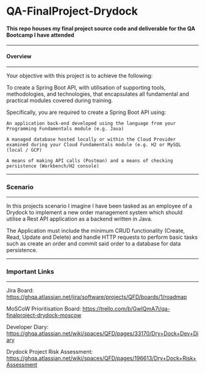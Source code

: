 # QA-FinalProject-Drydock

#### This repo houses my final project source code and deliverable for the QA Bootcamp I have attended
---

#### Overview
---
Your objective with this project is to achieve the following:

To create a Spring Boot API, with utilisation of supporting tools, methodologies, and technologies, that encapsulates all fundamental and practical modules covered during training.

Specifically, you are required to create a Spring Boot API using:

    An application back-end developed using the language from your Programming Fundamentals module (e.g. Java)
    
    A managed database hosted locally or within the Cloud Provider examined during your Cloud Fundamentals module (e.g. H2 or MySQL (local / GCP)
    
    A means of making API calls (Postman) and a means of checking persistence (Workbench/H2 console)
    
---

### Scenario
---
In this projects scenario I imagine I have been tasked as an employee of a Drydock to implement a new order management system which should utilise a Rest API application as a backend written in Java.

The Application must include the minimum CRUD functionality (Create, Read, Update and Delete) and handle HTTP requests to perform basic tasks such as create an order and commit said order to a database for data persistence. 


---
### Important Links
---
Jira Board:
https://ghqa.atlassian.net/jira/software/projects/QFD/boards/1/roadmap

MoSCoW Prioritisation Board:
https://trello.com/b/GwIQmA7i/qa-finalproject-drydock-moscow

Developer Diary:
https://ghqa.atlassian.net/wiki/spaces/QFD/pages/33170/Dry+Dock+Dev+Diary

Drydock Project Risk Assessment:
https://ghqa.atlassian.net/wiki/spaces/QFD/pages/196613/Dry+Dock+Risk+Assessment

